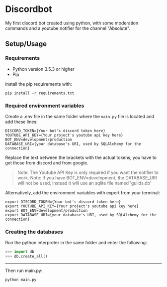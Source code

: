 # Discordbot

My first discord bot created using python, with some moderation commands and a youtube notifier for the channel "Absolute".

## Setup/Usage

### Requirements

- Python version 3.5.3 or higher
- Pip

Install the pip requirements with:

`pip install -r requirements.txt`

### Required environment variables

Create a .env file in the same folder where the `main.py` file is located and add these lines:

```
DISCORD_TOKEN={Your bot's discord token here}
YOUTUBE_API_KEY={Your project's youtube api key here}
BOT_ENV=development/production
DATABASE_URI={your database's URI, used by SQLAlchemy for the connection}
```

Replace the text between the brackets with the actual tokens, you have to get those from discord and from google.

> Note: The Youtube API Key is only required if you want the notifier to work.
> Note: If you have BOT_ENV=development, the DATABASE_URI will not be used, instead it will use an sqlite file named 'guilds.db'

Alternatively, add the environment variables with export from your terminal:

```
export DISCORD_TOKEN={Your bot's discord token here}
export YOUTUBE_API_KEY={Your project's youtube api key here}
export BOT_ENV=development/production
export DATABASE_URI={your database's URI, used by SQLAlchemy for the connection}
```

### Creating the databases

Run the python interpreter in the same folder and enter the following:

```python
>>> import db
>>> db.create_all()
```

---

Then run main.py:

`python main.py`
